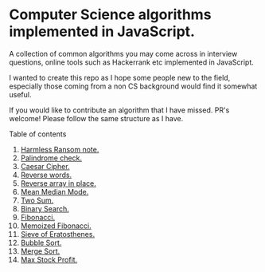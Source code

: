 # Computer Science algorithms implemented in JavaScript.

A collection of common algorithms you may come across in interview questions, online tools such as Hackerrank etc implemented in JavaScript.

I wanted to create this repo as I hope some people new to the field, especially those coming from a non CS background would find it somewhat useful.

If you would like to contribute an algorithm that I have missed. PR's welcome! Please follow the same structure as I have.

Table of contents

1.  [Harmless Ransom note.](https://github.com/richiemccoll/algorithms-in-js/tree/master/harmless-ransom-note)
2.  [Palindrome check.](https://github.com/richiemccoll/algorithms-in-js/tree/master/palindrome)
3.  [Caesar Cipher.](https://github.com/richiemccoll/algorithms-in-js/tree/master/caesar-cipher)
4.  [Reverse words.](https://github.com/richiemccoll/algorithms-in-js/tree/master/reverse-words)
5.  [Reverse array in place.](https://github.com/richiemccoll/algorithms-in-js/tree/master/reverse-array-in-place)
6.  [Mean Median Mode.](https://github.com/richiemccoll/algorithms-in-js/tree/master/mean-median-mode)
7.  [Two Sum.](https://github.com/richiemccoll/algorithms-in-js/tree/master/two-sum)
8.  [Binary Search.](https://github.com/richiemccoll/algorithms-in-js/tree/master/binary-search)
9.  [Fibonacci.](https://github.com/richiemccoll/algorithms-in-js/tree/master/fibonacci)
10. [Memoized Fibonacci.](https://github.com/richiemccoll/algorithms-in-js/tree/master/memoized-fibonacci)
11. [Sieve of Eratosthenes.](https://github.com/richiemccoll/algorithms-in-js/tree/master/sieve-of-eratosthenes)
12. [Bubble Sort.](https://github.com/richiemccoll/algorithms-in-js/tree/master/bubble-sort)
13. [Merge Sort.](https://github.com/richiemccoll/algorithms-in-js/tree/master/merge-sort)
14. [Max Stock Profit.](https://github.com/richiemccoll/algorithms-in-js/tree/master/max-stock-profit)
